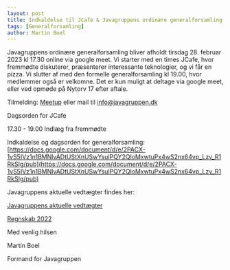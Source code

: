 ```yaml
---
layout: post
title: Indkaldelse til JCafe & Javagruppens ordinære generalforsamling 2023
tags: [Generalforsamling]
author: Martin Boel
---
```


Javagruppens ordinære generalforsamling bliver afholdt tirsdag 28. februar 2023 kl 17.30 online via google meet. Vi starter med en times JCafe, hvor fremmødte diskuterer, præsenterer interessante teknologier, og vi får en pizza. Vi slutter af med den formelle generalforsamling kl 19.00, hvor medlemmer også er velkomne.
Det er kun muligt at deltage via google meet, eller ved opmøde på Nytorv 17 efter aftale.

Tilmelding: [Meetup](https://www.meetup.com/copenhagen-javagruppen-meetup/events/291331918) eller mail til [info@javagruppen.dk](mailto:info@javagruppen.dk)

Dagsorden for JCafe

17.30 - 19.00 Indlæg fra fremmødte 


Indkaldelse og dagsorden for generalforsamling: [https://docs.google.com/document/d/e/2PACX-1vS5IVz1n1BMNlvADtUStXnUSwYsulPQY2QloMxwtuPx4wS2nx64vp_Lzv_R1RkSIg/pub](https://docs.google.com/document/d/e/2PACX-1vS5IVz1n1BMNlvADtUStXnUSwYsulPQY2QloMxwtuPx4wS2nx64vp_Lzv_R1RkSIg/pub)

Javagruppens aktuelle vedtægter findes her: 

[Javagruppens aktuelle vedtægter](https://docs.google.com/document/u/1/d/1JDyBvy0gbkhfIn04bNMM8wa5hkEvQmeqyo6d4hp0RnA/pub)

[Regnskab 2022](https://drive.google.com/file/d/1kXfNwFoYqf76TeIJ8rLJmNFrdk-zskzJ/view?usp=share_link)

Med venlig hilsen

Martin Boel

Formand for Javagruppen

